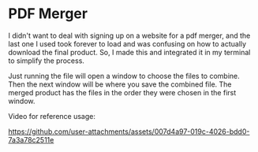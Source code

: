 # PDF Merger
I didn't want to deal with signing up on a website for a pdf merger, 
and the last one I used took forever to load and was confusing on how 
to actually download the final product.  So, I made this and integrated 
it in my terminal to simplify the process.

Just running the file will open a window to choose the files to combine.
Then the next window will be where you save the combined file.  The merged
product has the files in the order they were chosen in the first window.

Video for reference usage:

https://github.com/user-attachments/assets/007d4a97-019c-4026-bdd0-7a3a78c2511e
